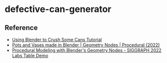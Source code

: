# defective-can-generator

## Reference 
- [Using Blender to Crush Some Cans Tutorial](https://www.youtube.com/watch?v=KbLFtXYVdFc)
- [Pots and Vases made in Blender | Geometry Nodes | Procedural (2022)](https://www.youtube.com/watch?v=PjttSC0_ycE)
- [Procedural Modeling with Blender's Geometry Nodes - SIGGRAPH 2022 Labs Table Demo](https://www.youtube.com/watch?v=X_d01WJBk0M)